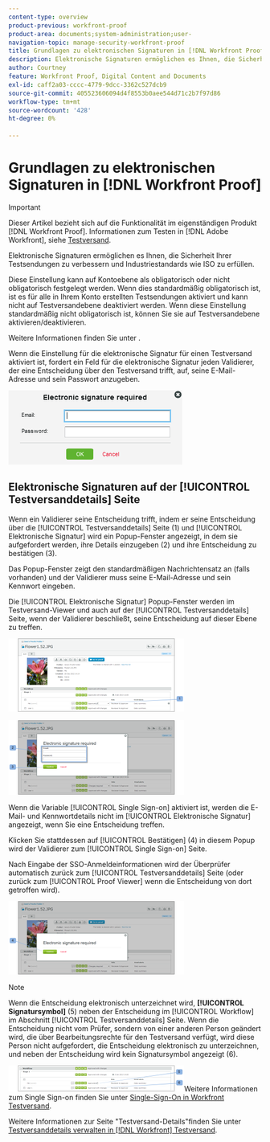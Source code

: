 ```yaml
---
content-type: overview
product-previous: workfront-proof
product-area: documents;system-administration;user-
navigation-topic: manage-security-workfront-proof
title: Grundlagen zu elektronischen Signaturen in [!DNL Workfront Proof]
description: Elektronische Signaturen ermöglichen es Ihnen, die Sicherheit Ihrer Testsendungen zu verbessern und Industriestandards wie ISO zu erfüllen.
author: Courtney
feature: Workfront Proof, Digital Content and Documents
exl-id: caff2a03-cccc-4779-9dcc-3362c527dcb9
source-git-commit: 405523606094d4f8553b0aee544d71c2b7f97d86
workflow-type: tm+mt
source-wordcount: '428'
ht-degree: 0%

---
```


# Grundlagen zu elektronischen Signaturen in [!DNL Workfront Proof]

>[!IMPORTANT]
>
>Dieser Artikel bezieht sich auf die Funktionalität im eigenständigen Produkt [!DNL Workfront Proof]. Informationen zum Testen in [!DNL Adobe Workfront], siehe [Testversand](../../../review-and-approve-work/proofing/proofing.md).

Elektronische Signaturen ermöglichen es Ihnen, die Sicherheit Ihrer Testsendungen zu verbessern und Industriestandards wie ISO zu erfüllen.

Diese Einstellung kann auf Kontoebene als obligatorisch oder nicht obligatorisch festgelegt werden. Wenn dies standardmäßig obligatorisch ist, ist es für alle in Ihrem Konto erstellten Testsendungen aktiviert und kann nicht auf Testversandebene deaktiviert werden. Wenn diese Einstellung standardmäßig nicht obligatorisch ist, können Sie sie auf Testversandebene aktivieren/deaktivieren.

Weitere Informationen finden Sie unter .

Wenn die Einstellung für die elektronische Signatur für einen Testversand aktiviert ist, fordert ein Feld für die elektronische Signatur jeden Validierer, der eine Entscheidung über den Testversand trifft, auf, seine E-Mail-Adresse und sein Passwort anzugeben.

![Electronic_sig_required_box.png](assets/electronic-sig-required-box.png)

## Elektronische Signaturen auf der [!UICONTROL Testversanddetails] Seite

Wenn ein Validierer seine Entscheidung trifft, indem er seine Entscheidung über die [!UICONTROL Testversanddetails] Seite (1) und [!UICONTROL Elektronische Signatur] wird ein Popup-Fenster angezeigt, in dem sie aufgefordert werden, ihre Details einzugeben (2) und ihre Entscheidung zu bestätigen (3).

Das Popup-Fenster zeigt den standardmäßigen Nachrichtensatz an (falls vorhanden) und der Validierer muss seine E-Mail-Adresse und sein Kennwort eingeben.

Die [!UICONTROL Elektronische Signatur] Popup-Fenster werden im Testversand-Viewer und auch auf der [!UICONTROL Testversanddetails] Seite, wenn der Validierer beschließt, seine Entscheidung auf dieser Ebene zu treffen.

![Electronic_Signature_-_Proof_Details.png](assets/electronic-signature---proof-details-350x146.png)

![Electronic_Signature_-_Proof_Details_2.png](assets/electronic-signature---proof-details-2-350x148.png)

Wenn die Variable [!UICONTROL Single Sign-on] aktiviert ist, werden die E-Mail- und Kennwortdetails nicht im [!UICONTROL Elektronische Signatur] angezeigt, wenn Sie eine Entscheidung treffen.

Klicken Sie stattdessen auf [!UICONTROL Bestätigen] (4) in diesem Popup wird der Validierer zum [!UICONTROL Single Sign-on] Seite.

Nach Eingabe der SSO-Anmeldeinformationen wird der Überprüfer automatisch zurück zum [!UICONTROL Testversanddetails] Seite (oder zurück zum [!UICONTROL Proof Viewer] wenn die Entscheidung von dort getroffen wird).

![Electronic_Signature_SSO_-_Proof_Details_3.png](assets/electronic-signature-sso---proof-details-3-350x146.png)

>[!NOTE]
>
> Wenn die Entscheidung elektronisch unterzeichnet wird, **[!UICONTROL Signatursymbol]** (5) neben der Entscheidung im [!UICONTROL Workflow] im Abschnitt [!UICONTROL Testversanddetails] Seite. Wenn die Entscheidung nicht vom Prüfer, sondern von einer anderen Person geändert wird, die über Bearbeitungsrechte für den Testversand verfügt, wird diese Person nicht aufgefordert, die Entscheidung elektronisch zu unterzeichnen, und neben der Entscheidung wird kein Signatursymbol angezeigt (6).

![Electronic_Signature_icon.png](assets/electronic-signature-icon-350x52.png)Weitere Informationen zum Single Sign-on finden Sie unter [Single-Sign-On in Workfront Testversand](../../../workfront-proof/wp-acct-admin/managing-security/single-sign-on-overview.md).

Weitere Informationen zur Seite &quot;Testversand-Details&quot;finden Sie unter [Testversanddetails verwalten in [!DNL Workfront] Testversand](../../../workfront-proof/wp-work-proofsfiles/manage-your-work/manage-proof-details.md).
